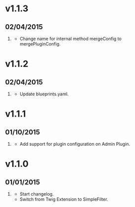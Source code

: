 # v1.1.3
## 02/04/2015

1. [](#bugfix)
    * Change name for internal method mergeConfig to mergePluginConfig.

# v1.1.2
## 02/04/2015

1. [](#improved)
    * Update blueprints.yaml.

# v1.1.1
## 01/10/2015

1. [](#improved)
    * Add support for plugin configuration on Admin Plugin.

# v1.1.0
## 01/01/2015

1. [](#new)
    * Start changelog.
    * Switch from Twig Extension to SimpleFilter.
